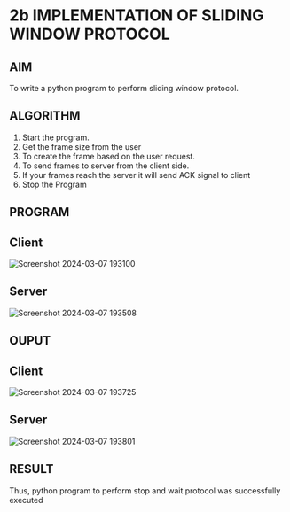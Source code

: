 # 2b IMPLEMENTATION OF SLIDING WINDOW PROTOCOL
## AIM
To write a python program to perform sliding window protocol.
## ALGORITHM
1. Start the program.
2. Get the frame size from the user
3. To create the frame based on the user request.
4. To send frames to server from the client side.
5. If your frames reach the server it will send ACK signal to client
6. Stop the Program
## PROGRAM
## Client
![Screenshot 2024-03-07 193100](https://github.com/tharunkumaran2006/2b_SLIDING_WINDOW_PROTOCOL/assets/151625188/2e24551c-aa3c-4884-a906-eb2cc4e0b38e)

## Server
![Screenshot 2024-03-07 193508](https://github.com/tharunkumaran2006/2b_SLIDING_WINDOW_PROTOCOL/assets/151625188/f62bda92-a7b9-484b-bd18-459ab739f6ab)


## OUPUT
## Client
![Screenshot 2024-03-07 193725](https://github.com/tharunkumaran2006/2b_SLIDING_WINDOW_PROTOCOL/assets/151625188/c7bbd4c2-ce90-4448-847e-3dcbaca70ca8)

## Server
![Screenshot 2024-03-07 193801](https://github.com/tharunkumaran2006/2b_SLIDING_WINDOW_PROTOCOL/assets/151625188/2f66156f-9176-4442-8898-db05f93bc846)

## RESULT
Thus, python program to perform stop and wait protocol was successfully executed
